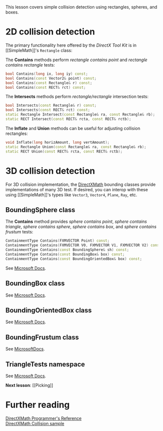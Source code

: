 This lesson covers simple collision detection using rectangles, spheres, and boxes.

# 2D collision detection

The primary functionality here offered by the *DirectX Tool Kit* is in [[SimpleMath]]'s ``Rectangle`` class:

The **Contains** methods perform *rectangle contains point* and *rectangle contains rectangle* tests:

```cpp
bool Contains(long ix, long iy) const;
bool Contains(const Vector2& point) const;
bool Contains(const Rectangle& r) const;
bool Contains(const RECT& rct) const;
```

The **Intersects** methods perform *rectangle/rectangle* intersection tests:

```cpp
bool Intersects(const Rectangle& r) const;
bool Intersects(const RECT& rct) const;
static Rectangle Intersect(const Rectangle& ra, const Rectangle& rb);
static RECT Intersect(const RECT& rcta, const RECT& rctb);
```

The **Inflate** and **Union** methods can be useful for adjusting collision rectangles:

```cpp
void Inflate(long horizAmount, long vertAmount);
static Rectangle Union(const Rectangle& ra, const Rectangle& rb);
static RECT Union(const RECT& rcta, const RECT& rctb);
```

# 3D collision detection

For 3D collision implementation, the [DirectXMath](https://docs.microsoft.com/en-us/windows/win32/dxmath/directxmath-portal) bounding classes provide implementations of many 3D test. If desired, you can interop with these using [[SimpleMath]]'s types like ``Vector3``, ``Vector4``, ``Plane``, ``Ray``, etc.

## BoundingSphere class

The **Contains** method provides *sphere contains point*, *sphere contains triangle*, *sphere contains sphere*, *sphere contains box*, and *sphere contains frustum* tests:

```cpp
ContainmentType Contains(FXMVECTOR Point) const;
ContainmentType Contains(FXMVECTOR V0, FXMVECTOR V1, FXMVECTOR V2) const;
ContainmentType Contains(const BoundingSphere& sh) const;
ContainmentType Contains(const BoundingBox& box) const;
ContainmentType Contains(const BoundingOrientedBox& box) const;
```
    

See [Microsoft Docs](https://docs.microsoft.com/en-us/windows/win32/api/directxcollision/ns-directxcollision-boundingsphere).

## BoundingBox class

See [Microsoft Docs](https://docs.microsoft.com/en-us/windows/win32/api/directxcollision/ns-directxcollision-boundingbox).

## BoundingOrientedBox class

See [Microsoft Docs](https://docs.microsoft.com/en-us/windows/win32/api/directxcollision/ns-directxcollision-boundingorientedbox).

## BoundingFrustum class

See [MicrosoftDocs](https://docs.microsoft.com/en-us/windows/win32/api/directxcollision/ns-directxcollision-boundingfrustum).

## TriangleTests namespace

See [Microsoft Docs](https://docs.microsoft.com/en-us/windows/win32/dxmath/ovw-xnamath-triangletests).

**Next lesson**: [[Picking]]

# Further reading

[DirectXMath Programmer's Reference](https://docs.microsoft.com/en-us/windows/desktop/dxmath/ovw-xnamath-reference)  
[DirectXMath Collision sample](https://github.com/walbourn/directx-sdk-samples/tree/master/Collision)
